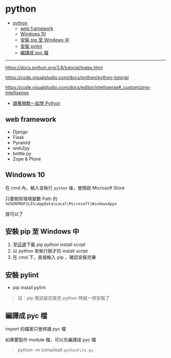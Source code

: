 # python

- [python](#python)
  - [web framework](#web-framework)
  - [Windows 10](#windows-10)
  - [安裝 pip 至 Windows 中](#%e5%ae%89%e8%a3%9d-pip-%e8%87%b3-windows-%e4%b8%ad)
  - [安裝 pylint](#%e5%ae%89%e8%a3%9d-pylint)
  - [編譯成 pyc 檔](#%e7%b7%a8%e8%ad%af%e6%88%90-pyc-%e6%aa%94)

---

https://docs.python.org/3.8/tutorial/index.html

https://code.visualstudio.com/docs/python/python-tutorial

https://code.visualstudio.com/docs/editor/intellisense#_customizing-intellisense

- [跟著微軟一起學 Python](https://blog.darkthread.net/blog/-python-for-beginners/)

## web framework

- Django
- Flask
- Pyramid
- web2py
- bottle.py
- Zope & Plone

## Windows 10

在 cmd 內，輸入並執行 `python` 後，會開啟 Microsoft Store

只要刪除環境變數 Path 的 `%USERPROFILE%\AppData\Local\Microsoft\WindowsApps`

就可以了

## 安裝 pip 至 Windows 中

1. 至[這邊](https://bootstrap.pypa.io/get-pip.py)下載 pip python install script
1. 以 python 來執行剛才的 install script
1. 在 cmd 下，直接輸入 pip ，確認安裝完畢

## 安裝 pylint

- pip install pylint

> 註：pip 應該是在裝完 python 時就一併安裝了

## 編譯成 pyc 檔

import 的檔案只會辨識 pyc 檔

如果要製作 module 檔，可以先編譯成 pyc 檔

> python -m compileall `pythonFile.py`